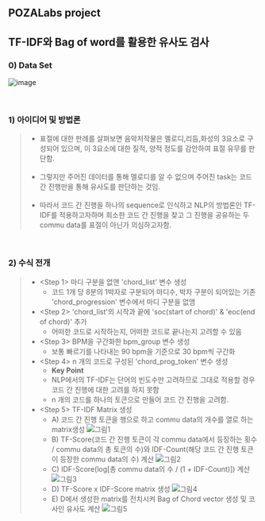 ## POZALabs project 
## __TF-IDF와 Bag of word를 활용한 유사도 검사__

### 0) __Data Set__
![image](https://user-images.githubusercontent.com/108792199/204002628-842b7991-04f3-4dfa-8040-d64766f9b4d1.png)

<br>

### 1) __아이디어 및 방법론__
> + 표절에 대한 판례를 살펴보면 음악저작물은 멜로디,리듬,화성의 3요소로 구성되어 있으며, 이 3요소에 대한 질적, 양적 정도를 감안하여 표절 유무를 판단함. <br><br>
> + 그렇지만 주어진 데이터를 통해 멜로디를 알 수 없으며 주어진 task는 코드 간 진행만을 통해 유사도를 판단하는 것임. <br><br>
> + 따라서 코드 간 진행을 하나의 sequence로 인식하고 NLP의 방법론인 TF-IDF를 적용하고자하며 희소한 코드 간 진행을 찾고 그 진행을 공유하는 두 commu data를 표절이 아닌가 의심하고자함. 

<br>

### 2) __수식 전개__
> + <Step 1> 마디 구분을 없앤 'chord_list' 변수 생성
>    + 코드 1개 당 8분의 1박자로 구분되어 마디수, 박자 구분이 되어있는 기존 'chord_progression' 변수에서 마디 구분을 없앰
> + <Step 2> 'chord_list'의 시작과 끝에 'soc(start of chord)' & 'eoc(end of chord)' 추가
>    + 어떠한 코드로 시작하는지, 어떠한 코드로 끝나는지 고려할 수 있음
> + <Step 3> BPM을 구간화한 bpm_group 변수 생성
>    + 보통 빠르기를 나타내는 90 bpm을 기준으로 30 bpm씩 구간화
> + <Step 4> n 개의 코드로 구성된 'chord_prog_token' 변수 생성
>    + __Key Point__
>    + NLP에서의 TF-IDF는 단어의 빈도수만 고려하므로 그대로 적용할 경우 코드 간 진행에 대한 고려를 하지 못함
>    + n 개의 코드를 하나의 토큰으로 만들어 코드 간 진행을 고려함.
> + <Step 5> TF-IDF Matrix 생성
>    + A) 코드 간 진행 토큰을 행으로 하고 commu data의 개수를 열로 하는 matrix생성
>    ![그림1](https://user-images.githubusercontent.com/102268412/204111013-dc9095f3-8163-4e3e-9514-605ff22ee301.jpg)
>    + B) TF-Score(코드 간 진행 토큰이 각 commu data에서 등장하는 횟수 / commu data의 총 토큰의 수)와 IDF-Count(해당 코드 간 진행 토큰이 등장한 commu data의 수) 계산
>    ![그림2](https://user-images.githubusercontent.com/102268412/204111030-5dbb8766-56be-4304-a183-b53f161f3e9d.jpg)
>    + C) IDF-Score(log[총 commu data의 수 / (1 + IDF-Count)]) 계산
>    ![그림3](https://user-images.githubusercontent.com/102268412/204111059-d0263800-e6d5-4085-8521-8ff631a79ed9.jpg)
>    + D) TF-Score x IDF-Score matrix 생성
>    ![그림4](https://user-images.githubusercontent.com/102268412/204111065-bf365f58-8b05-4281-9149-dc3c7c5b859e.jpg)
>    + E) D에서 생성한 matrix를 전치시켜 Bag of Chord vector 생성 및 코사인 유사도 계산
>    ![그림5](https://user-images.githubusercontent.com/102268412/204111074-c767e81d-de69-4bf1-abb1-bfbb975d0eaf.jpg)


